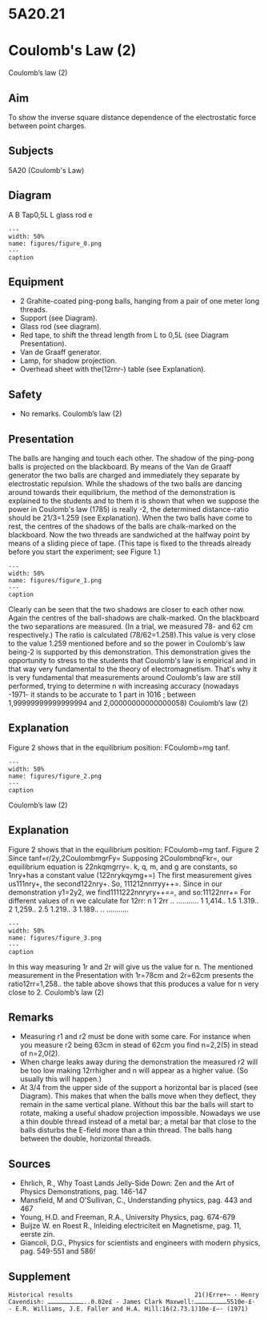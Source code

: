 # 5A20.21 
  # Coulomb's Law (2) 
 Coulomb’s law (2)   
  
## Aim   
 To show the inverse square distance dependence of the electrostatic force between point charges.    
  
## Subjects   
 5A20 (Coulomb's Law)   
  
## Diagram   
 A         B Tap0,5L       L glass rod e   
```{figure} figures/figure_0.png  
---  
width: 50%  
name: figures/figure_0.png  
---  
caption  
``` 
      
  
## Equipment   
 
 *  2 Grahite-coated ping-pong balls, hanging from a pair of one meter long threads. 
 *  Support (see Diagram). 
 *  Glass rod (see diagram). 
 *  Red tape, to shift the thread length from L to 0,5L (see Diagram Presentation). 
 *  Van de Graaff generator. 
 *  Lamp, for shadow projection. 
 *  Overhead sheet with the(12rnr-) table (see Explanation).   
  
## Safety   
 
 *  No remarks. Coulomb’s law (2)
    
  
## Presentation   
 The balls are hanging and touch each other. The shadow of the ping-pong balls is projected on the blackboard. By means of the Van de Graaff generator the two balls are charged and immediately they separate by electrostatic repulsion. While the shadows of the two balls are dancing around towards their equilibrium, the method of the demonstration is explained to the students and to them it is shown that when we suppose the power in Coulomb's law (1785) is really -2, the determined distance-ratio should be 21/3=1.259 (see Explanation). When the two balls have come to rest, the centres of the shadows of the balls are chalk-marked on the blackboard. Now the two threads are sandwiched at the halfway point by means of a sliding piece of tape. (This tape is fixed to the threads already before you start the experiment; see Figure 1.)   
```{figure} figures/figure_1.png  
---  
width: 50%  
name: figures/figure_1.png  
---  
caption  
``` 
 Clearly can be seen that the two shadows are closer to each other now. Again the centres of the ball-shadows are chalk-marked. On the blackboard the two separations are measured. (In a trial, we measured 78- and 62 cm respectively.) The ratio is calculated (78/62=1.258).This value is very close to the value 1.259 mentioned before and so the power in Coulomb's law being-2 is supported by this demonstration. This demonstration gives the opportunity to stress to the students that Coulomb's law is empirical and in that way very fundamental to the theory of electromagnetism. That's why it is very fundamental that measurements around Coulomb's law are still performed, trying to determine n with increasing accuracy (nowadays -1971- it stands to be accurate to 1 part in 1016 ; between 1,99999999999999994 and 2,00000000000000058)       Coulomb’s law (2)   
  
## Explanation   
 Figure 2 shows that in the equilibrium position: FCoulomb=mg tanf.   
```{figure} figures/figure_2.png  
---  
width: 50%  
name: figures/figure_2.png  
---  
caption  
``` 
 Coulomb’s law (2)   
  
## Explanation   
 Figure 2 shows that in the equilibrium position: FCoulomb=mg tanf. Figure 2  Since tanf=r/2y,2CoulombmgrFy=  Supposing 2CoulombnqFkr=, our equilibrium equation is 22nkqmgrry=. k, q, m, and g are constants, so 1nry+has a constant value (122nrykqymg+=) The first measurement gives us111nry+, the second122nry+. So, 111212nnrryy++=. Since in our demonstration y1=2y2, we find1111222nnryry++==, and so:11122nrr+=  For different values of n we calculate for 12rr: n 1`2rr .. ……….. 1 1,414.. 1.5 1.319.. 2 1,259.. 2.5 1.219.. 3 1.189.. .. ………..   
```{figure} figures/figure_3.png  
---  
width: 50%  
name: figures/figure_3.png  
---  
caption  
``` 
   In this way measuring 1r and 2r will give us the value for n. The mentioned measurement in the Presentation with 1r=78cm and 2r=62cm presents the ratio12rr=1,258.. the table above shows that this produces a value for n very close to 2. Coulomb’s law (2)     
  
## Remarks   
 
 *  Measuring r1 and r2 must be done with some care. For instance when you measure r2 being 63cm in stead of 62cm you find n=2,2(5) in stead of n=2,0(2). 
 *  When charge leaks away during the demonstration the measured r2 will be too low making 12rrhigher and n will appear as a higher value. (So usually this will happen.) 
 *  At 3/4 from the upper side of the support a horizontal bar is placed (see Diagram). This makes that when the balls move when they deflect, they remain in the same vertical plane. Without this bar the balls will start to rotate, making a useful shadow projection impossible. Nowadays we use a thin double thread instead of a metal bar; a metal bar that close to the balls disturbs the E-field more than a thin thread. The balls hang between the double, horizontal threads.
   
  
## Sources   
 
 *  Ehrlich, R., Why Toast Lands Jelly-Side Down: Zen and the Art of Physics Demonstrations, pag. 146-147 
 *  Mansfield, M and O'Sullivan, C., Understanding physics, pag. 443 and 467 
 *  Young, H.D. and Freeman, R.A., University Physics, pag. 674-679 
 *  Buijze W. en Roest R., Inleiding electriciteit en Magnetisme, pag. 11, eerste zin. 
 *  Giancoli, D.G., Physics for scientists and engineers with modern physics, pag. 549-551
 and 586!   
  
## Supplement   
    Historical results                                  21()Erre+∼ - Henry Cavendish: …………………………..0.02e£ - James Clark Maxwell:………………………5510e-£·  - E.R. Williams, J.E. Faller and H.A. Hill:16(2.73.1)10e-£–· (1971)   